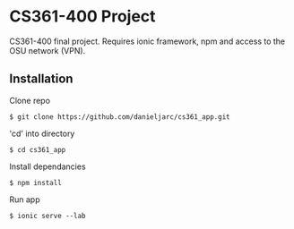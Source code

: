 # CS361-400 Project
CS361-400 final project. Requires ionic framework, npm and access to the OSU network (VPN). 

## Installation
Clone repo
```
$ git clone https://github.com/danieljarc/cs361_app.git
```
'cd' into directory
```
$ cd cs361_app
```
Install dependancies
```
$ npm install
```

Run app
```
$ ionic serve --lab
```
